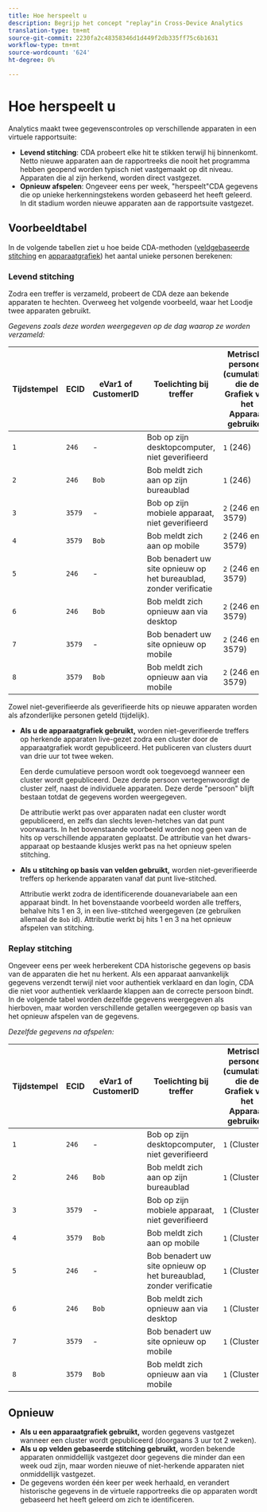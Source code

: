 ```yaml
---
title: Hoe herspeelt u
description: Begrijp het concept "replay"in Cross-Device Analytics
translation-type: tm+mt
source-git-commit: 2230fa2c48358346d1d449f2db335ff75c6b1631
workflow-type: tm+mt
source-wordcount: '624'
ht-degree: 0%

---
```



# Hoe herspeelt u

Analytics maakt twee gegevenscontroles op verschillende apparaten in een virtuele rapportsuite:

* **Levend stitching**: CDA probeert elke hit te stikken terwijl hij binnenkomt. Netto nieuwe apparaten aan de rapportreeks die nooit het programma hebben geopend worden typisch niet vastgemaakt op dit niveau. Apparaten die al zijn herkend, worden direct vastgezet.
* **Opnieuw afspelen**: Ongeveer eens per week, &quot;herspeelt&quot;CDA gegevens die op unieke herkenningstekens worden gebaseerd het heeft geleerd. In dit stadium worden nieuwe apparaten aan de rapportsuite vastgezet.

## Voorbeeldtabel

In de volgende tabellen ziet u hoe beide CDA-methoden ([veldgebaseerde stitching](field-based-stitching.md) en [apparaatgrafiek](device-graph.md)) het aantal unieke personen berekenen:

### Levend stitching

Zodra een treffer is verzameld, probeert de CDA deze aan bekende apparaten te hechten. Overweeg het volgende voorbeeld, waar het Loodje twee apparaten gebruikt.

*Gegevens zoals deze worden weergegeven op de dag waarop ze worden verzameld:*

| Tijdstempel | ECID | eVar1 of CustomerID | Toelichting bij treffer | Metrische personen (cumulatief) die de Grafiek van het Apparaat gebruiken | Metrische personen (cumulatief) die op veld gebaseerde stitching gebruiken |
| --- | --- | --- | --- | --- | --- |
| `1` | `246` | - | Bob op zijn desktopcomputer, niet geverifieerd | `1` (246) | `1` (246) |
| `2` | `246` | `Bob` | Bob meldt zich aan op zijn bureaublad | `1` (246) | `2` (246 en Bob) |
| `3` | `3579` | - | Bob op zijn mobiele apparaat, niet geverifieerd | `2` (246 en 3579) | `3` (246, Bob en 3579) |
| `4` | `3579` | `Bob` | Bob meldt zich aan op mobile | `2` (246 en 3579) | `3` (246, Bob en 3579) |
| `5` | `246` | - | Bob benadert uw site opnieuw op het bureaublad, zonder verificatie | `2` (246 en 3579) | `3` (246, Bob en 3579) |
| `6` | `246` | `Bob` | Bob meldt zich opnieuw aan via desktop | `2` (246 en 3579) | `3` (246, Bob en 3579) |
| `7` | `3579` | - | Bob benadert uw site opnieuw op mobile | `2` (246 en 3579) | `3` (246, Bob en 3579) |
| `8` | `3579` | `Bob` | Bob meldt zich opnieuw aan via mobile | `2` (246 en 3579) | `3` (246, Bob en 3579) |

Zowel niet-geverifieerde als geverifieerde hits op nieuwe apparaten worden als afzonderlijke personen geteld (tijdelijk).

* **Als u de apparaatgrafiek gebruikt,** worden niet-geverifieerde treffers op herkende apparaten live-gezet zodra een cluster door de apparaatgrafiek wordt gepubliceerd. Het publiceren van clusters duurt van drie uur tot twee weken.

   Een derde cumulatieve persoon wordt ook toegevoegd wanneer een cluster wordt gepubliceerd. Deze derde persoon vertegenwoordigt de cluster zelf, naast de individuele apparaten. Deze derde &quot;persoon&quot; blijft bestaan totdat de gegevens worden weergegeven.

   De attributie werkt pas over apparaten nadat een cluster wordt gepubliceerd, en zelfs dan slechts leven-hetches van dat punt voorwaarts. In het bovenstaande voorbeeld worden nog geen van de hits op verschillende apparaten geplaatst. De attributie van het dwars-apparaat op bestaande klusjes werkt pas na het opnieuw spelen stitching.
* **Als u stitching op basis van velden gebruikt,** worden niet-geverifieerde treffers op herkende apparaten vanaf dat punt live-stitched.

   Attributie werkt zodra de identificerende douanevariabele aan een apparaat bindt. In het bovenstaande voorbeeld worden alle treffers, behalve hits 1 en 3, in een live-stitched weergegeven (ze gebruiken allemaal de `Bob` id). Attributie werkt bij hits 1 en 3 na het opnieuw afspelen van stitching.

### Replay stitching

Ongeveer eens per week herberekent CDA historische gegevens op basis van de apparaten die het nu herkent. Als een apparaat aanvankelijk gegevens verzendt terwijl niet voor authentiek verklaard en dan login, CDA die niet voor authentiek verklaarde klappen aan de correcte persoon bindt. In de volgende tabel worden dezelfde gegevens weergegeven als hierboven, maar worden verschillende getallen weergegeven op basis van het opnieuw afspelen van de gegevens.

*Dezelfde gegevens na afspelen:*

| Tijdstempel | ECID | eVar1 of CustomerID | Toelichting bij treffer | Metrische personen (cumulatief) die de Grafiek van het Apparaat gebruiken | Metrische personen (cumulatief) die op veld gebaseerde stitching gebruiken |
| --- | --- | --- | --- | --- | --- |
| `1` | `246` | - | Bob op zijn desktopcomputer, niet geverifieerd | `1` (Cluster1) | `1` (Bob) |
| `2` | `246` | `Bob` | Bob meldt zich aan op zijn bureaublad | `1` (Cluster1) | `1` (Bob) |
| `3` | `3579` | - | Bob op zijn mobiele apparaat, niet geverifieerd | `1` (Cluster1) | `1` (Bob) |
| `4` | `3579` | `Bob` | Bob meldt zich aan op mobile | `1` (Cluster1) | `1` (Bob) |
| `5` | `246` | - | Bob benadert uw site opnieuw op het bureaublad, zonder verificatie | `1` (Cluster1) | `1` (Bob) |
| `6` | `246` | `Bob` | Bob meldt zich opnieuw aan via desktop | `1` (Cluster1) | `1` (Bob) |
| `7` | `3579` | - | Bob benadert uw site opnieuw op mobile | `1` (Cluster1) | `1` (Bob) |
| `8` | `3579` | `Bob` | Bob meldt zich opnieuw aan via mobile | `1` (Cluster1) | `1` (Bob) |

## Opnieuw

* **Als u een apparaatgrafiek gebruikt,** worden gegevens vastgezet wanneer een cluster wordt gepubliceerd (doorgaans 3 uur tot 2 weken).
* **Als u op velden gebaseerde stitching gebruikt,** worden bekende apparaten onmiddellijk vastgezet door gegevens die minder dan een week oud zijn, maar worden nieuwe of niet-herkende apparaten niet onmiddellijk vastgezet.
* De gegevens worden één keer per week herhaald, en verandert historische gegevens in de virtuele rapportreeks die op apparaten wordt gebaseerd het heeft geleerd om zich te identificeren.

